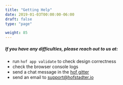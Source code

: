 ```yaml
---
title: "Getting Help"
date: 2019-01-03T00:00:00-06:00
draft: false
type: "page"

weight: 85
---
```


##### If you have any difficulties, please reach out to us at:

- run `hof app validate` to check design correctness
- check the browser console logs
- send a chat message in the [hof gitter](https://gitter.im/hofstadter-io/hof)
- send an email to [support@hofstadter.io](mailto:support@hofstadter.io)

